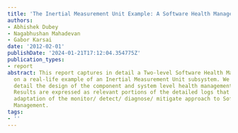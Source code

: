 ```yaml
---
title: 'The Inertial Measurement Unit Example: A Software Health Management Case Study'
authors:
- Abhishek Dubey
- Nagabhushan Mahadevan
- Gabor Karsai
date: '2012-02-01'
publishDate: '2024-01-21T17:12:04.354775Z'
publication_types:
- report
abstract: This report captures in detail a Two-level Software Health Management strategy
  on a real-life example of an Inertial Measurement Unit subsystem. We describe in
  detail the design of the component and system level health management strategy.
  Results are expressed as relevant portions of the detailed logs that shows the successful
  adaptation of the monitor/ detect/ diagnose/ mitigate approach to Software Health
  Management.
tags:
- ''
---
```

